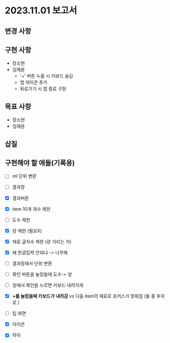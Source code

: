 # 2023.11.01 보고서
## 변경 사항
## 구현 사항
- 장소현
- 임채윤
  - '+' 버튼 누를 시 키보드 숨김
  - 앱 아이콘 추가
  - 뒤로가기 시 앱 종료 구현
## 목표 사항
- 장소현
- 임채윤
## 삽질

## 구현해야 할 애들(기록용)
- [ ] ml 단위 변환
- [ ] 결과창
- [x] 결과버튼
- [x] item 10개 개수 제한
- [ ] 도수 제한
- [x] 양 제한 (필요X)
- [x] 재료 글자수 제한 (걍 가리는 거)
- [x] 왜 한글입력 안되냐  -> 너무해
- [ ] 결과창에서 단위 변환
- [ ] 확인 버튼을 눌렀을때 도수-> 양
- [ ] 양에서 확인을 누르면 키보드 내려가게
- [x] **+를 눌렀을때 키보드가 내려감** vs 다음 item의 재료로 포커스가 맞춰짐
  (둘 중 후자로 )
- [ ] 팁 화면
- [x] 아이콘
- [x] 하이


